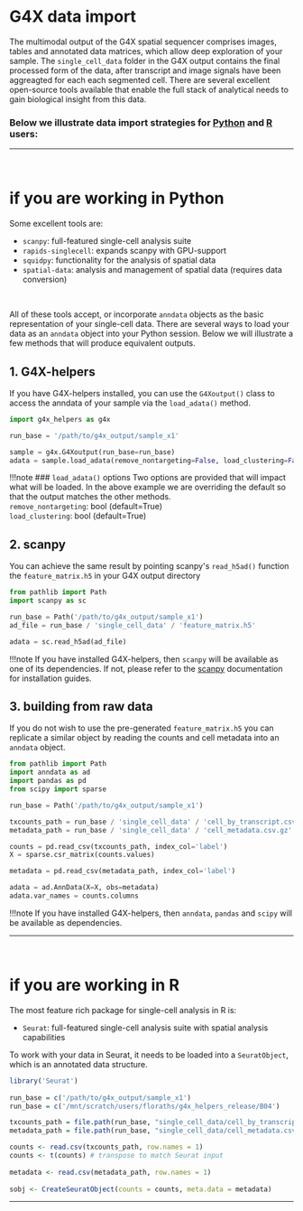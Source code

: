 # G4X data import

The multimodal output of the G4X spatial sequencer comprises images, tables and annotated data matrices, which allow deep exploration of your sample. The `single_cell_data` folder in the G4X output contains the final processed form of the data, after transcript and image signals have been aggreagted for each each segmented cell. There are several excellent open-source tools available that enable the full stack of analytical needs to gain biological insight from this data.  

### Below we illustrate data import strategies for [Python](#if-you-are-working-in-python) and [R](#if-you-are-working-in-r) users:

---
<br>


# if you are working in Python
Some excellent tools are:

+ `scanpy`: full-featured single-cell analysis suite
+ `rapids-singlecell`: expands scanpy with GPU-support
+ `squidpy`: functionality for the analysis of spatial data
+ `spatial-data`: analysis and management of spatial data (requires data conversion)

<br>

All of these tools accept, or incorporate `anndata` objects as the basic representation of your single-cell data. There are several ways to load your data as an `anndata` object into your Python session. Below we will illustrate a few methods that will produce equivalent outputs.


## 1. G4X-helpers

If you have G4X-helpers installed, you can use the `G4Xoutput()` class to access the anndata of your sample via the `load_adata()` method.


```py
import g4x_helpers as g4x

run_base = '/path/to/g4x_output/sample_x1'

sample = g4x.G4Xoutput(run_base=run_base)
adata = sample.load_adata(remove_nontargeting=False, load_clustering=False) 
```

!!!note 
    ### `load_adata()` options
    Two options are provided that will impact what will be loaded. In the above example we are overriding the default so that the output matches the other methods.  
    `remove_nontargeting`: bool (default=True)  
    `load_clustering`: bool (default=True)


## 2. scanpy

You can achieve the same result by pointing scanpy's `read_h5ad()` function the `feature_matrix.h5` in your G4X output directory

```py
from pathlib import Path
import scanpy as sc

run_base = Path('/path/to/g4x_output/sample_x1')
ad_file = run_base / 'single_cell_data' / 'feature_matrix.h5'

adata = sc.read_h5ad(ad_file)
```

!!!note
    If you have installed G4X-helpers, then `scanpy` will be available as one of its dependencies. If not, please refer to the [scanpy](https://scanpy.readthedocs.io/en/stable/) documentation for installation guides.


## 3. building from raw data

If you do not wish to use the pre-generated `feature_matrix.h5` you can replicate a similar object by reading the counts and cell metadata into an `anndata` object.

```py
from pathlib import Path
import anndata as ad
import pandas as pd
from scipy import sparse

run_base = Path('/path/to/g4x_output/sample_x1')

txcounts_path = run_base / 'single_cell_data' / 'cell_by_transcript.csv.gz'
metadata_path = run_base / 'single_cell_data' / 'cell_metadata.csv.gz'

counts = pd.read_csv(txcounts_path, index_col='label')
X = sparse.csr_matrix(counts.values)

metadata = pd.read_csv(metadata_path, index_col='label')

adata = ad.AnnData(X=X, obs=metadata)
adata.var_names = counts.columns
```

!!!note
    If you have installed G4X-helpers, then `anndata`, `pandas` and `scipy` will be available as dependencies.

---
<br>


# if you are working in R

The most feature rich package for single-cell analysis in R is:

+ `Seurat`: full-featured single-cell analysis suite with spatial analysis capabilities

To work with your data in Seurat, it needs to be loaded into a `SeuratObject`, which is an annotated data structure.

```R
library('Seurat')
 
run_base = c('/path/to/g4x_output/sample_x1')
run_base = c('/mnt/scratch/users/floraths/g4x_helpers_release/B04')

txcounts_path = file.path(run_base, "single_cell_data/cell_by_transcript.csv.gz")
metadata_path = file.path(run_base, "single_cell_data/cell_metadata.csv.gz")

counts <- read.csv(txcounts_path, row.names = 1) 
counts <- t(counts) # transpose to match Seurat input
 
metadata <- read.csv(metadata_path, row.names = 1) 
 
sobj <- CreateSeuratObject(counts = counts, meta.data = metadata)
```

---
<br>
